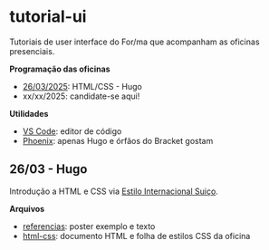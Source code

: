 # tutorial-ui
Tutoriais de user interface do For/ma que acompanham as oficinas presenciais. 

**Programação das oficinas**
* [26/03/2025](#tutorial1): HTML/CSS - Hugo
* xx/xx/2025: candidate-se aqui!

**Utilidades**
* [VS Code](https://code.visualstudio.com/): editor de código
* [Phoenix](https://phcode.io/#/home): apenas Hugo e órfãos do Bracket gostam


## 26/03 - Hugo
<a name="tutorial1"></a>
Introdução a HTML e CSS via [Estilo Internacional Suiço](http://tipografos.net/designers/mueller-brockmann.html).

**Arquivos**
* [referencias](./26-03/referencias): poster exemplo e texto
* [html-css](./26-03/html-css): documento HTML e folha de estilos CSS da oficina
